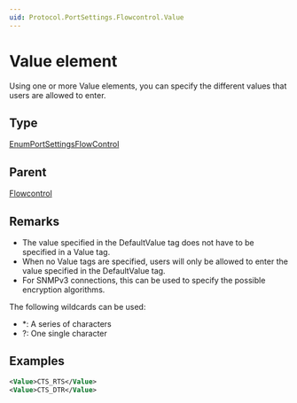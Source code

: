 ```yaml
---
uid: Protocol.PortSettings.Flowcontrol.Value
---
```


# Value element

Using one or more Value elements, you can specify the different values that users are allowed to enter.

## Type

[EnumPortSettingsFlowControl](xref:Protocol-EnumPortSettingsFlowControl)

## Parent

[Flowcontrol](xref:Protocol.PortSettings.Flowcontrol)

## Remarks

- The value specified in the DefaultValue tag does not have to be specified in a Value tag.
- When no Value tags are specified, users will only be allowed to enter the value specified in the DefaultValue tag.
- For SNMPv3 connections, this can be used to specify the possible encryption algorithms.

The following wildcards can be used:

- *: A series of characters
- ?: One single character

## Examples

```xml
<Value>CTS_RTS</Value>
<Value>CTS_DTR</Value>
```
